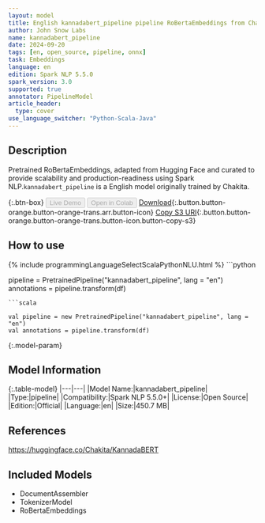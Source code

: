 ```yaml
---
layout: model
title: English kannadabert_pipeline pipeline RoBertaEmbeddings from Chakita
author: John Snow Labs
name: kannadabert_pipeline
date: 2024-09-20
tags: [en, open_source, pipeline, onnx]
task: Embeddings
language: en
edition: Spark NLP 5.5.0
spark_version: 3.0
supported: true
annotator: PipelineModel
article_header:
  type: cover
use_language_switcher: "Python-Scala-Java"
---
```


## Description

Pretrained RoBertaEmbeddings, adapted from Hugging Face and curated to provide scalability and production-readiness using Spark NLP.`kannadabert_pipeline` is a English model originally trained by Chakita.

{:.btn-box}
<button class="button button-orange" disabled>Live Demo</button>
<button class="button button-orange" disabled>Open in Colab</button>
[Download](https://s3.amazonaws.com/auxdata.johnsnowlabs.com/public/models/kannadabert_pipeline_en_5.5.0_3.0_1726857841170.zip){:.button.button-orange.button-orange-trans.arr.button-icon}
[Copy S3 URI](s3://auxdata.johnsnowlabs.com/public/models/kannadabert_pipeline_en_5.5.0_3.0_1726857841170.zip){:.button.button-orange.button-orange-trans.button-icon.button-copy-s3}

## How to use



<div class="tabs-box" markdown="1">
{% include programmingLanguageSelectScalaPythonNLU.html %}
```python

pipeline = PretrainedPipeline("kannadabert_pipeline", lang = "en")
annotations =  pipeline.transform(df)   

```
```scala

val pipeline = new PretrainedPipeline("kannadabert_pipeline", lang = "en")
val annotations = pipeline.transform(df)

```
</div>

{:.model-param}
## Model Information

{:.table-model}
|---|---|
|Model Name:|kannadabert_pipeline|
|Type:|pipeline|
|Compatibility:|Spark NLP 5.5.0+|
|License:|Open Source|
|Edition:|Official|
|Language:|en|
|Size:|450.7 MB|

## References

https://huggingface.co/Chakita/KannadaBERT

## Included Models

- DocumentAssembler
- TokenizerModel
- RoBertaEmbeddings